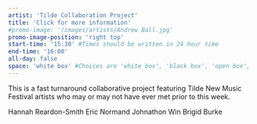 ```yaml
---
artist: 'Tilde Collaboration Project'
title: 'Click for more information'
#promo-image: '/images/artists/Andrew Ball.jpg'
promo-image-position: 'right top'
start-time: '15:30' #Times should be written in 24 hour time
end-time: '16:00'
all-day: false
space: 'white box' #Choices are 'white box', 'black box', 'open box', 'grounds'
---
```

<!-- Description -->
This is a fast turnaround collaborative project featuring Tilde New Music Festival artists who may or may not have ever met prior to this week.

<!-- Bio -->
Hannah Reardon-Smith
Eric Normand
Johnathon Win
Brigid Burke